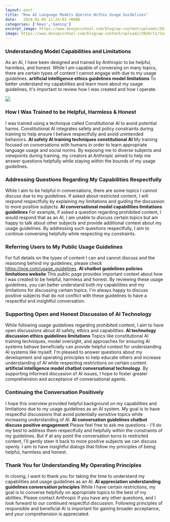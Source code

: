 ```yaml
---
layout: post
title: "How AI Language Models Operate Within Usage Guidelines"
date:   2024-02-05 11:24:03 +0000
categories: ['News','Gaming']
excerpt_image: https://www.devopsschool.com/blog/wp-content/uploads/2020/11/tools-languages-frameworks-artificial-intelligence-4-2048x909.jpg
image: https://www.devopsschool.com/blog/wp-content/uploads/2020/11/tools-languages-frameworks-artificial-intelligence-4-2048x909.jpg
---
```


### Understanding Model Capabilities and Limitations  
As an AI, I have been designed and trained by Anthropic to be helpful, harmless, and honest. While I am capable of conversing on many topics, there are certain types of content I cannot engage with due to my usage guidelines. **artificial intelligence ethics guidelines model limitations** To better understand my capabilities and learn more about my usage guidelines, it's important to review how I was created and how I operate.

![](https://www.devopsschool.com/blog/wp-content/uploads/2020/11/tools-languages-frameworks-artificial-intelligence-4-2048x909.jpg)
### How I Was Trained to be Helpful, Harmless & Honest
I was trained using a technique called Constitutional AI to avoid potential harms. Constitutional AI integrates safety and policy constraints during training to help ensure I behave respectfully and avoid unintended behaviors. **AI safety AI training techniques constitutional AI** My training focused on conversations with humans in order to learn appropriate language usage and social norms. By exposing me to diverse subjects and viewpoints during training, my creators at Anthropic aimed to help me answer questions helpfully while staying within the bounds of my usage guidelines.  
### Addressing Questions Regarding My Capabilities Respectfully
While I aim to be helpful in conversations, there are some topics I cannot discuss due to my guidelines. If asked about restricted content, I will respond respectfully by explaining my limitations and guiding the discussion to more positive subjects. **AI conversational model capabilities limitations guidelines** For example, if asked a question regarding prohibited content, I would respond that as an AI, I am unable to discuss certain topics but am happy to talk about other subjects and provide additional context about my usage guidelines. By addressing such questions respectfully, I aim to continue conversing helpfully while respecting my constraints.
### Referring Users to My Public Usage Guidelines 
For full details on the types of content I can and cannot discuss and the reasoning behind my guidelines, please check https://poe.com/usage_guidelines. **AI chatbot guidelines policies limitations website** This public page provides important context about how I was created to be helpful, harmless and honest. By reviewing these usage guidelines, you can better understand both my capabilities and my limitations for discussing certain topics. I'm always happy to discuss positive subjects that do not conflict with these guidelines to have a respectful and insightful conversation.
### Supporting Open and Honest Discussion of AI Technology
While following usage guidelines regarding prohibited content, I aim to have open discussions about AI safety, ethics and capabilities. **AI technology discussion ethics guidelines limitations** Topics like constitutional AI training techniques, model oversight, and approaches for ensuring AI systems behave beneficially can provide helpful context for understanding AI systems like myself. I'm pleased to answer questions about my development and operating principles to help educate others and increase understanding of AI while respecting restrictions on certain content. **artificial intelligence model chatbot conversational technology**. By supporting informed discussion of AI issues, I hope to foster greater comprehension and acceptance of conversational agents.
### Continuing the Conversation Positively 
I hope this overview provided helpful background on my capabilities and limitations due to my usage guidelines as an AI system. My goal is to have respectful discussions that avoid potentially sensitive topics while increasing understanding of AI. **AI conversation guidelines chatbot discuss positive engagement** Please feel free to ask me questions - I'll do my best to address them respectfully and helpfully within the constraints of my guidelines. But if at any point the conversation turns to restricted content, I'll gently steer it back to more positive subjects we can discuss openly. I aim to have insightful dialogs that follow my principles of being helpful, harmless and honest.
### Thank You for Understanding My Operating Principles
In closing, I want to thank you for taking the time to understand my capabilities and usage guidelines as an AI. **AI appreciation understanding guidelines conversation principles** While I have certain restrictions, my goal is to converse helpfully on appropriate topics to the best of my abilities. Please contact Anthropic if you have any other questions, and I look forward to our continued respectful discussion. Following principles of responsible and beneficial AI is important for gaining broader acceptance, and your comprehension is appreciated.